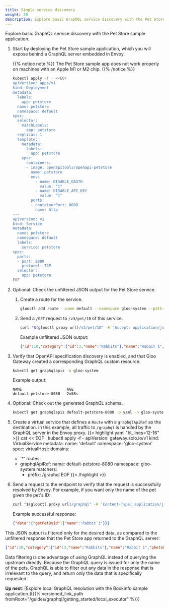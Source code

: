 ```yaml
---
title: Simple service discovery
weight: 20
description: Explore basic GraphQL service discovery with the Pet Store sample application.
---
```


Explore basic GraphQL service discovery with the Pet Store sample application.

1. Start by deploying the Pet Store sample application, which you will expose behind a GraphQL server embedded in Envoy.

   {{% notice note %}}
   The Pet Store sample app does not work properly on machines with an Apple M1 or M2 chip.
   {{% /notice %}}
   
   ```sh
   kubectl apply -f - <<EOF
   apiVersion: apps/v1
   kind: Deployment
   metadata:
     labels:
       app: petstore
     name: petstore
     namespace: default
   spec:
     selector:
       matchLabels:
         app: petstore
     replicas: 1
     template:
       metadata:
         labels:
           app: petstore
       spec:
         containers:
         - image: openapitools/openapi-petstore
           name: petstore
           env:
             - name: DISABLE_OAUTH
               value: "1"
             - name: DISABLE_API_KEY
               value: "1"
           ports:
           - containerPort: 8080
             name: http
   ---
   apiVersion: v1
   kind: Service
   metadata:
     name: petstore
     namespace: default
     labels:
       service: petstore
   spec:
     ports:
     - port: 8080
       protocol: TCP
     selector:
       app: petstore
   EOF
   ```

2. Optional: Check the unfiltered JSON output for the Pet Store service.
   1. Create a route for the service.
      ```sh
      glooctl add route --name default --namespace gloo-system --path-prefix / --dest-name default-petstore-8080 --dest-namespace gloo-system
      ```

   2. Send a `/GET` request to `/v3/pet/10` of this service.
      ```sh
      curl "$(glooctl proxy url)/v3/pet/10" -H 'Accept: application/json'
      ```
      Example unfiltered JSON output:
      ```json
      {"id":10,"category":{"id":3,"name":"Rabbits"},"name":"Rabbit 1","photoUrls":["url1","url2"],"tags":[{"id":1,"name":"tag3"},{"id":2,"name":"tag4"}],"status":"available"}
      ```

3. Verify that OpenAPI specification discovery is enabled, and that Gloo Gateway created a corresponding GraphQL custom resource.
   ```sh
   kubectl get graphqlapis -n gloo-system
   ```

   Example output:
   ```
   NAME                    AGE
   default-petstore-8080   2m58s
   ```

4. Optional: Check out the generated GraphQL schema. 
   ```sh
   kubectl get graphqlapis default-petstore-8080 -o yaml -n gloo-system
   ```

5. Create a virtual service that defines a `Route` with a `graphqlApiRef` as the destination. In this example, all traffic to `/graphql` is handled by the GraphQL server in the Envoy proxy.
   {{< highlight yaml "hl_lines=12-16" >}}
cat << EOF | kubectl apply -f -
apiVersion: gateway.solo.io/v1
kind: VirtualService
metadata:
  name: 'default'
  namespace: 'gloo-system'
spec:
  virtualHost:
    domains:
    - '*'
    routes:
    - graphqlApiRef:
        name: default-petstore-8080
        namespace: gloo-system
      matchers:
      - prefix: /graphql
EOF
   {{< /highlight >}}

1. Send a request to the endpoint to verify that the request is successfully resolved by Envoy. For example, if you want only the name of the pet given the pet's ID:
   ```sh
   curl "$(glooctl proxy url)/graphql" -H 'Content-Type: application/json' -d '{"query": "query {getPetById(petId: 10) {name}}"}' 
   ```
   Example successful response:
   ```json
   {"data":{"getPetById":{"name":"Rabbit 1"}}}
   ```

This JSON output is filtered only for the desired data, as compared to the unfiltered response that the Pet Store app returned to the GraphQL server:
```json
{"id":10,"category":{"id":3,"name":"Rabbits"},"name":"Rabbit 1","photoUrls":["url1","url2"],"tags":[{"id":1,"name":"tag3"},{"id":2,"name":"tag4"}],"status":"available"}
```
Data filtering is one advantage of using GraphQL instead of querying the upstream directly. Because the GraphQL query is issued for only the name of the pets, GraphQL is able to filter out any data in the response that is irrelevant to the query, and return only the data that is specifically requested.

**Up next**: [Explore local GraphQL resolution with the Bookinfo sample application.]({{% versioned_link_path fromRoot="/guides/graphql/getting_started/local_executor" %}})
